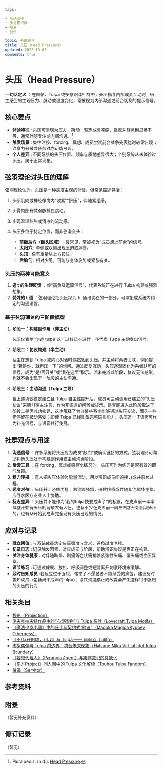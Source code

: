 ```yaml
---
tags:

- 系统运作
- 多重意识体
- 解离
- 创伤

topic: 系统运作
title: 头压（Head Pressure）
updated: 2025-10-03
comments: true
---
```


# 头压（Head Pressure）

**一句话定义** ：在图帕、Tulpa 或多意识体社群中，头压指与内部成员互动时，宿主感到的主观压力、脉动或温度变化，常被视为内部沟通或前台切换的提示信号。

## 核心要点

- **体验特征** : 头压可表现为压力、跳动、温热或清凉感，强度从轻微到显著不等，通常伴随专注或内部沟通。[^headpressure-pluralpedia]
- **触发场景** : 集中注视、forcing、冥想、成员尝试前台或争先表达时较常出现；注意力分散或疲劳时亦可能出现。
- **个人差异** : 不同系统的头压位置、频率与质地差异很大；个别系统从未体验过头压，属于正常现象。

## 弦羽理论对头压的理解

弦羽理论认为，头压是一种高度主观的体验，但常见描述包括：

1. 头部肌肉或神经像向内“收紧”“挤压”，伴随紧绷感。
2. 头骨内部有微弱脉搏在跳动。
3. 出现温温热热或清凉的流动感。
4. 头压多位于特定位置，而非弥漫全头：

    - **前额后方（额头区域）** : 最常见，常被视为“成员想上前台”的信号。
    - **太阳穴** : 单侧或双侧出现压迫或脉搏。
    - **头顶** : 像有重量从上方按住。
    - **后脑勺** : 相对少见，可能与身体姿势或紧张有关。

### 头压的两种可能意义

1. **造 t 的生理反馈** ：像“高负载运算信号”，代表系统正在进行 Tulpa 构建或强烈想象。
2. **特殊的 t 语** ：弦羽理论把头压视为 ht 通讯协议的一部分，可演化成系统内约定的沟通语言。

### 基于弦羽理论的三阶段模型

1. **阶段一：构建副作用（非主动）**

   头压仅表示“创造 tulpa”这一过程正在进行，不代表 Tulpa 主动发出信号。

2. **阶段二：协议构建（半主动）**

   宿主在想到 Tulpa 或内心对话时偶然感到头压，并主动将两者关联，例如提出“若是你，就再压一下”的询问。通过反复互动，头压逐渐固化为系统认可的信号，成为“是/否开关”或“我在这里”指示。若未完成此阶段，协议无法成形，也就不会出现下一阶段的主动沟通。

3. **阶段三：主动沟通（Tulpa 主导）**

   当上述协议稳定建立且 Tulpa 自主性提升后，成员可主动调用已建立的“头压协议”来吸引宿主注意，作为非语言的问候或提示。是否能进入此阶段取决于阶段二是否成功构建，这也解释了为何某些系统能够通过头压交流，而另一些仍停留在被动感受；即使 Tulpa 已经具备完整语言能力，头压这一 T语仍可作为补充信号，与语音并行使用。

## 社群观点与用途

1. **沟通信号** ：许多系统将头压视为成员“敲门”或确认链接的方式。弦羽理论可帮助判断头压处于构建副作用或主动沟通阶段。
2. **反馈工具** ：在 forcing、冥想或感官化练习时，头压可作为练习是否有效的即时反馈。
3. **精力转换** ：有人把头压体验为能量流动，用以辨识成员间的接力或共前台过程。
4. **适度对待** ：头压并非必经历程；若体验强烈、持续疼痛或伴随其他躯体症状，应寻求医疗专业人士协助。
5. **标志差异** ：头压并不能作为”我的tulpa快要成声了“的标志，在成声前一年半载就开始有头压的前辈大有人在，也有不少在成声前一周左右才开始出现头压的，也有从开始到成声完全没有头压出现的情况。


## 应对与记录

- **建立阈值** : 与系统成员约定头压强度与含义，避免过度消耗。
- **记录日志** : 记录触发因素、对应成员与阶段，帮助辨识协议是否正在构建。
- **关注身体健康** : 对伴随眩晕、剧痛等症状需排除紧张性头痛、偏头痛或血压异常。
- **调节练习** : 可通过伸展、放松、呼吸调整或短暂离开刺激环境来缓解。
- **及时告知成员** :若反应过于强烈，带来了不愿或者不能忍受的痛苦，建议及时告知成员（包括尚未成声的tulpa），与其沟通停止或改变会产生这样过于强烈的头压的行为

## 相关条目

- [投影（Projection）](Projection.md)
- [洛夫克拉夫特作品中的“心灵造物”与 Tulpa 影射（Lovecraft Tulpa Motifs）](Lovecraft-Tulpa-Motifs.md)
- [《魔法少女小圆》中的丘比与契约式“他者”（Madoka Magica Kyubey Otherness）](Madoka-Magica-Kyubey-Otherness.md)
- [《不/存在的你，和我》与 Tulpa —— 莉莉丝（Lilith）](Nonexistent-You-And-Me-Tulpa-Lilith.md)
- [虚拟偶像与 Tulpa 的边界：初音未来现象（Hatsune Miku Virtual Idol Tulpa Boundary）](Hatsune-Miku-Virtual-Idol-Tulpa-Boundary.md)
- [《妄想代理人》（Paranoia Agent）与集体意识的具象化](Paranoia-Agent-Collective-Consciousness.md)
- [《东方Project》同人圈中的 Tulpa 文化解读（Touhou Tulpa Fandom）](Touhou-Tulpa-Fandom.md)
- [傀儡（Servitor）](Servitor.md)

## 参考资料

[^headpressure-pluralpedia]: Pluralpedia. (n.d.). [Head Pressure](https://pluralpedia.org/w/Head_pressure).

## 附录

（暂无补充资料）

## 修订记录

（暂无）
